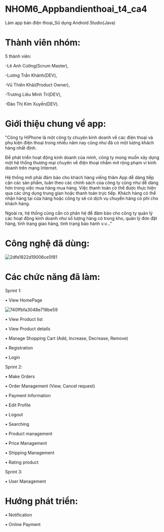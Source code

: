 # NHOM6_Appbandienthoai_t4_ca4

Làm app bán điện thoại_Sử dụng Android Studio(Java)
# Thành viên nhóm:

5 thành viên:

-Lê Anh Cường(Scrum Master),

-Lương Trần Khánh(DEV),

-Vũ Thiên Khải(Product Owner),

-Trương Liêu Minh Trí(DEV),

-Đào Thị Kim Xuyến(DEV).
# Giới thiệu chung về app:
"Công ty HiPhone là một công ty chuyên kinh doanh về các điện thoại và phụ kiện điện thoại trong nhiều năm nay cũng như đã có một lượng khách hàng nhất định.

Để phát triển hoạt động kinh doanh của mình, công ty mong muốn xây dựng một hệ thống thương mại chuyên về điện thoại nhằm mở rộng phạm vi kinh doanh trên mạng Internet. 

Hệ thống mới phải đảm bảo cho khách hàng viếng thăm App dễ dàng tiếp cận các sản phẩm, tuân theo các chính sách của công ty cũng như dễ dàng hơn trong việc mua hàng mua hàng. Việc thanh toán có thể được thực hiện qua các ứng dụng trung gian hoặc thanh toán trực tiếp. Khách hàng có thể nhận hàng tại cửa hàng hoặc công ty sẽ có dịch vụ chuyển hàng có phí cho khách hàng.

Ngoài ra, hệ thống cũng cần có phân hệ để đảm bảo cho công ty quản lý các hoạt động kinh doanh như số lượng hàng có trong kho, quản lý đơn đặt hàng, tình trạng giao hàng, tình trạng bảo hành v.v…"											
											

# Công nghệ đã dùng: 


![2dfe1822d19006ce5f81](https://github.com/VTkhai/NHOM6_Appbandienthoai_t4_ca4/assets/116328261/17ade301-85a9-45fd-9849-55f0c3e05c30)


# Các chức năng đã làm:
Sprint 1:

•	View HomePage

![740ffbfa3048e716be59](https://github.com/VTkhai/NHOM6_Appbandienthoai_t4_ca4/assets/116328261/0ad51728-1350-45cd-b98b-6b3d3dc7f820)


•	View Product list

•	View Product details

•	Manage Shopping Cart (Add, Increase, Decrease, Remove)

•	Registration

•	Login

Sprint 2:

•	Make Orders

•	Order Management (View, Cancel request)

•	Payment Information

•	Edit Profile

•	Logout

•	Searching

•	Product management

•	Price Management

•	Shipping Management

•	Rating product

Sprint 3:

•	User Management



# Hướng phát triển: 

•	Notification

•	Online Payment
							
							
							
							
							



